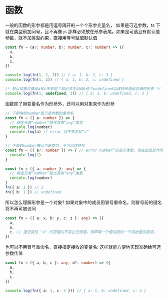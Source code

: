 # 函数

一般的函数的形参都是用逗号隔开的一个个形参变量名，
如果是可选参数，ts 下就在类型前加问号，且不再像 js 那样必须放在形参表尾。如果是可选且有默认值参数，就不加类型约束，直接用等号赋值默认值

```ts
const fn = (a?: number, b?: number, c?: number) => ({
  a,
  b,
  c,
})

console.log(fn(1, 2, 3)) // { a: 1, b: 2, c: 3 }
console.log(fn(1, 2)) // { a: 1, b: 2, c: undefined }

/* 那么如果只像给a和c传参呢？就必须主动给b传个undefined以维持传值给正确的形参 */
console.log(fn(1, undefined, 3)) // { a: 1, b: undefined, c: 3 }
```

函数除了用变量名作为形参外，还可以用对象来作为形参

```ts
// 下例种的number表示是参数的重命名
const fn = ({ a: number }) => {
  // 绑定元素“number”隐式具有“any”类型
  console.log(number)
  console.log(a) // error 找不到名称“a”
}

// 下面的number被认为是类型，不可以这样写
const fn = ({ a?: number }) => { // error number”仅表示类型，但在此处却作为值使用
  console.log(1)
}

const fn = ({ a: number }: any) => {
  // 绑定元素“number”隐式具有“any”类型
  console.log(number)
}
fn({ a: 1 }) // 1
fn({ b: 1 }) // undefined
```

所以怎么理解形参是一个对象?
如果对象中的成员用冒号重命名，则冒号前的键名将不再可被访问

```ts
const fn = ({ a: x, b: y, c: z }: any) => ({
  a,
  b,
  c, // 速记属性 "a" 的范围内不存在任何值。请声明一个值或提供一个初始值设定项。
})
```

也可以不用冒号重命名，直接指定接收的变量名:
这样就能方便地实现准确给可选参数传值

```ts
const fn = ({ a, b, c }: any, d?: number) => ({
  a,
  b,
  c,
})

console.log(fn({ a: 1, c: 3 })) // { a: 1, b: undefined, c: 3 }
```
